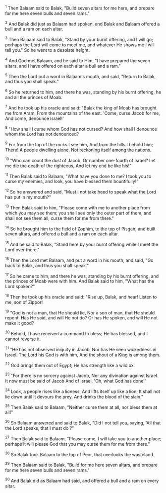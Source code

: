 <sup>1</sup> 
Then Balaam said to Balak, "Build seven altars for me here, and prepare for me here seven bulls and seven rams." 

<sup>2</sup> 
And Balak did just as Balaam had spoken, and Balak and Balaam offered a bull and a ram on each altar. 

<sup>3</sup> 
Then Balaam said to Balak, "Stand by your burnt offering, and I will go; perhaps the Lord will come to meet me, and whatever He shows me I will tell you." So he went to a desolate height. 

<sup>4</sup> 
And God met Balaam, and he said to Him, "I have prepared the seven altars, and I have offered on each altar a bull and a ram." 

<sup>5</sup> 
Then the Lord put a word in Balaam's mouth, and said, "Return to Balak, and thus you shall speak." 

<sup>6</sup> 
So he returned to him, and there he was, standing by his burnt offering, he and all the princes of Moab. 

<sup>7</sup> 
And he took up his oracle and said: "Balak the king of Moab has brought me from Aram, From the mountains of the east. 'Come, curse Jacob for me, And come, denounce Israel!' 

<sup>8</sup> 
"How shall I curse whom God has not cursed? And how shall I denounce whom the Lord has not denounced? 

<sup>9</sup> 
For from the top of the rocks I see him, And from the hills I behold him; There! A people dwelling alone, Not reckoning itself among the nations. 

<sup>10</sup> 
"Who can count the dust of Jacob, Or number one-fourth of Israel? Let me die the death of the righteous, And let my end be like his!" 

<sup>11</sup> 
Then Balak said to Balaam, "What have you done to me? I took you to curse my enemies, and look, you have blessed them bountifully!" 

<sup>12</sup> 
So he answered and said, "Must I not take heed to speak what the Lord has put in my mouth?" 

<sup>13</sup> 
Then Balak said to him, "Please come with me to another place from which you may see them; you shall see only the outer part of them, and shall not see them all; curse them for me from there." 

<sup>14</sup> 
So he brought him to the field of Zophim, to the top of Pisgah, and built seven altars, and offered a bull and a ram on each altar. 

<sup>15</sup> 
And he said to Balak, "Stand here by your burnt offering while I meet the Lord over there." 

<sup>16</sup> 
Then the Lord met Balaam, and put a word in his mouth, and said, "Go back to Balak, and thus you shall speak." 

<sup>17</sup> 
So he came to him, and there he was, standing by his burnt offering, and the princes of Moab were with him. And Balak said to him, "What has the Lord spoken?" 

<sup>18</sup> 
Then he took up his oracle and said: "Rise up, Balak, and hear! Listen to me, son of Zippor! 

<sup>19</sup> 
"God is not a man, that He should lie, Nor a son of man, that He should repent. Has He said, and will He not do? Or has He spoken, and will He not make it good? 

<sup>20</sup> 
Behold, I have received a command to bless; He has blessed, and I cannot reverse it. 

<sup>21</sup> 
"He has not observed iniquity in Jacob, Nor has He seen wickedness in Israel. The Lord his God is with him, And the shout of a King is among them. 

<sup>22</sup> 
God brings them out of Egypt; He has strength like a wild ox. 

<sup>23</sup> 
"For there is no sorcery against Jacob, Nor any divination against Israel. It now must be said of Jacob And of Israel, 'Oh, what God has done!' 

<sup>24</sup> 
Look, a people rises like a lioness, And lifts itself up like a lion; It shall not lie down until it devours the prey, And drinks the blood of the slain." 

<sup>25</sup> 
Then Balak said to Balaam, "Neither curse them at all, nor bless them at all!" 

<sup>26</sup> 
So Balaam answered and said to Balak, "Did I not tell you, saying, 'All that the Lord speaks, that I must do'?" 

<sup>27</sup> 
Then Balak said to Balaam, "Please come, I will take you to another place; perhaps it will please God that you may curse them for me from there." 

<sup>28</sup> 
So Balak took Balaam to the top of Peor, that overlooks the wasteland. 

<sup>29</sup> 
Then Balaam said to Balak, "Build for me here seven altars, and prepare for me here seven bulls and seven rams." 

<sup>30</sup> 
And Balak did as Balaam had said, and offered a bull and a ram on every altar.